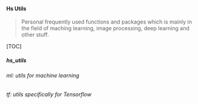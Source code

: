 #### Hs Utils
> Personal frequently used functions and packages which is mainly in the field of maching learning, image processing, 
deep learning and other stuff.

[TOC]

##### **hs_utils**

###### ml: utils for machine learning

###### tf: utils specifically for Tensorflow